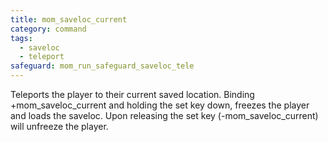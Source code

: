 ```yaml
---
title: mom_saveloc_current
category: command
tags:
  - saveloc
  - teleport
safeguard: mom_run_safeguard_saveloc_tele
---
```


Teleports the player to their current saved location. Binding +mom_saveloc_current and holding the set key down, freezes the player and loads the saveloc. Upon releasing the set key (-mom_saveloc_current) will unfreeze the player.
